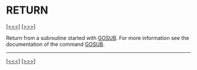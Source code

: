 # RETURN

[\[\<\<\<\]](ug_25.168.md) [\[\>\>\>\]](ug_25.170.md)

Return from a subroutine started with [GOSUB](ug_18.9.md). For more
information see the documentation of the command [GOSUB](ug_18.9.md).

-----

[\[\<\<\<\]](ug_25.168.md) [\[\>\>\>\]](ug_25.170.md)
